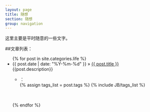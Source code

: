 ```yaml
---
layout: page
title: 随想
section: 随想
group: navigation
---
```

这里主要是平时随意的一些文字。

##文章列表：

<ul class="posts">
  {% for post in site.categories.life %}
    <li><span>{{ post.date | date: "%Y-%m-%d" }}</span> &raquo; <a href="{{ post.url }}">{{ post.title }}</a>
<!--<a class="comments" href="{{ post.url }}#disqus_thread">{{ post.title }}</a> -->
<div id="description">
{{post.description}} 
 <ul class="tag_box inline">
<li><i class="fa fa-tags"></i>：
</li>
      		{% assign tags_list = post.tags %}
      		{% include JB/tags_list %}
      	</ul>
<br/>
<br/>
</div>
</li>

  {% endfor %}
</ul>
